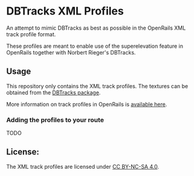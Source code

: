 
# DBTracks XML Profiles

An attempt to mimic DBTracks as best as possible in the OpenRails XML track profile format.

These profiles are meant to enable use of the superelevation feature in OpenRails together with Norbert Rieger's DBTracks.


## Usage

This repository only contains the XML track profiles. The textures can be obtained from the [DBTracks package](https://the-train.de/downloads/entry/11252-dbtracks/).

More information on track profiles in OpenRails is [available here](https://static.openrails.org/files/OpenRails-Testing-How%20to%20Provide%20Track%20Profiles%20for%20Open%20Rails%20Dynamic%20Track.pdf).

### Adding the profiles to your route

TODO


## License:

The XML track profiles are licensed under [CC BY-NC-SA 4.0](https://creativecommons.org/licenses/by-nc-sa/4.0/).
